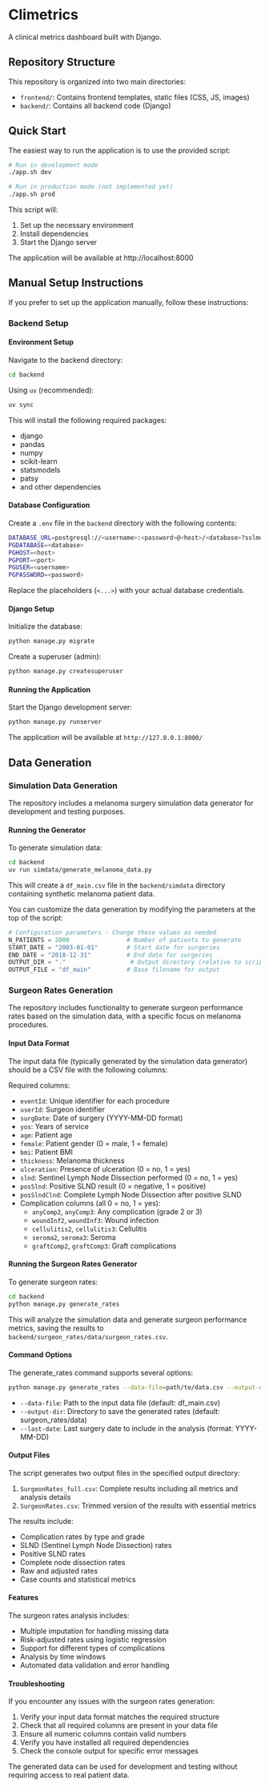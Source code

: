 # Climetrics

A clinical metrics dashboard built with Django.

## Repository Structure

This repository is organized into two main directories:

- `frontend/`: Contains frontend templates, static files (CSS, JS, images)
- `backend/`: Contains all backend code (Django)

## Quick Start

The easiest way to run the application is to use the provided script:

```bash
# Run in development mode
./app.sh dev

# Run in production mode (not implemented yet)
./app.sh prod
```

This script will:
1. Set up the necessary environment
2. Install dependencies
3. Start the Django server

The application will be available at http://localhost:8000

## Manual Setup Instructions

If you prefer to set up the application manually, follow these instructions:

### Backend Setup

#### Environment Setup

Navigate to the backend directory:
```bash
cd backend
```

Using `uv` (recommended):
```bash
uv sync
```

This will install the following required packages:
- django
- pandas
- numpy
- scikit-learn
- statsmodels
- patsy
- and other dependencies

#### Database Configuration

Create a `.env` file in the `backend` directory with the following contents:

```bash
DATABASE_URL=postgresql://<username>:<password>@<host>/<database>?sslmode=require
PGDATABASE=<database>
PGHOST=<host>
PGPORT=<port>
PGUSER=<username>
PGPASSWORD=<password>
```

Replace the placeholders (`<...>`) with your actual database credentials.

#### Django Setup

Initialize the database:
```bash
python manage.py migrate
```

Create a superuser (admin):
```bash
python manage.py createsuperuser
```

#### Running the Application

Start the Django development server:
```bash
python manage.py runserver
```

The application will be available at `http://127.0.0.1:8000/`

## Data Generation

### Simulation Data Generation

The repository includes a melanoma surgery simulation data generator for development and testing purposes.

#### Running the Generator

To generate simulation data:

```bash
cd backend
uv run simdata/generate_melanoma_data.py
```

This will create a `df_main.csv` file in the `backend/simdata` directory containing synthetic melanoma patient data.

You can customize the data generation by modifying the parameters at the top of the script:

```python
# Configuration parameters - Change these values as needed
N_PATIENTS = 2000                # Number of patients to generate
START_DATE = "2003-01-01"        # Start date for surgeries
END_DATE = "2018-12-31"          # End date for surgeries
OUTPUT_DIR = "."                  # Output directory (relative to script location)
OUTPUT_FILE = "df_main"          # Base filename for output
```

### Surgeon Rates Generation

The repository includes functionality to generate surgeon performance rates based on the simulation data, with a specific focus on melanoma procedures.

#### Input Data Format

The input data file (typically generated by the simulation data generator) should be a CSV file with the following columns:

Required columns:
- `eventId`: Unique identifier for each procedure
- `userId`: Surgeon identifier
- `surgDate`: Date of surgery (YYYY-MM-DD format)
- `yos`: Years of service
- `age`: Patient age
- `female`: Patient gender (0 = male, 1 = female)
- `bmi`: Patient BMI
- `thickness`: Melanoma thickness
- `ulceration`: Presence of ulceration (0 = no, 1 = yes)
- `slnd`: Sentinel Lymph Node Dissection performed (0 = no, 1 = yes)
- `posSlnd`: Positive SLND result (0 = negative, 1 = positive)
- `posSlndClnd`: Complete Lymph Node Dissection after positive SLND
- Complication columns (all 0 = no, 1 = yes):
  - `anyComp2`, `anyComp3`: Any complication (grade 2 or 3)
  - `woundInf2`, `woundInf3`: Wound infection
  - `cellulitis2`, `cellulitis3`: Cellulitis
  - `seroma2`, `seroma3`: Seroma
  - `graftComp2`, `graftComp3`: Graft complications

#### Running the Surgeon Rates Generator

To generate surgeon rates:

```bash
cd backend
python manage.py generate_rates
```

This will analyze the simulation data and generate surgeon performance metrics, saving the results to `backend/surgeon_rates/data/surgeon_rates.csv`.

#### Command Options

The generate_rates command supports several options:

```bash
python manage.py generate_rates --data-file=path/to/data.csv --output-dir=path/to/output --last-date=2022-12-31
```

- `--data-file`: Path to the input data file (default: df_main.csv)
- `--output-dir`: Directory to save the generated rates (default: surgeon_rates/data)
- `--last-date`: Last surgery date to include in the analysis (format: YYYY-MM-DD)

#### Output Files

The script generates two output files in the specified output directory:

1. `SurgeonRates_full.csv`: Complete results including all metrics and analysis details
2. `SurgeonRates.csv`: Trimmed version of the results with essential metrics

The results include:
- Complication rates by type and grade
- SLND (Sentinel Lymph Node Dissection) rates
- Positive SLND rates
- Complete node dissection rates
- Raw and adjusted rates
- Case counts and statistical metrics

#### Features

The surgeon rates analysis includes:
- Multiple imputation for handling missing data
- Risk-adjusted rates using logistic regression
- Support for different types of complications
- Analysis by time windows
- Automated data validation and error handling

#### Troubleshooting

If you encounter any issues with the surgeon rates generation:

1. Verify your input data format matches the required structure
2. Check that all required columns are present in your data file
3. Ensure all numeric columns contain valid numbers
4. Verify you have installed all required dependencies
5. Check the console output for specific error messages

The generated data can be used for development and testing without requiring access to real patient data.



